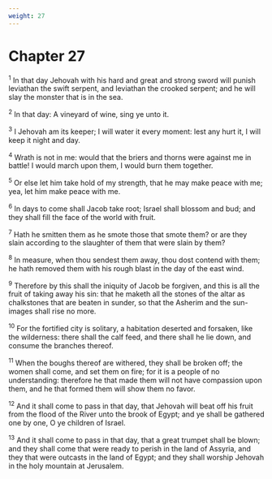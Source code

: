 ```yaml
---
weight: 27
---
```


# Chapter 27

<sup>1</sup> In that day Jehovah with his hard and great and strong sword will punish leviathan the swift serpent, and leviathan the crooked serpent; and he will slay the monster that is in the sea. 

<sup>2</sup> In that day: A vineyard of wine, sing ye unto it. 

<sup>3</sup> I Jehovah am its keeper; I will water it every moment: lest any hurt it, I will keep it night and day. 

<sup>4</sup> Wrath is not in me: would that the briers and thorns were against me in battle! I would march upon them, I would burn them together. 

<sup>5</sup> Or else let him take hold of my strength, that he may make peace with me; yea, let him make peace with me. 

<sup>6</sup> In days to come shall Jacob take root; Israel shall blossom and bud; and they shall fill the face of the world with fruit. 

<sup>7</sup> Hath he smitten them as he smote those that smote them? or are they slain according to the slaughter of them that were slain by them? 

<sup>8</sup> In measure, when thou sendest them away, thou dost contend with them; he hath removed them with his rough blast in the day of the east wind. 

<sup>9</sup> Therefore by this shall the iniquity of Jacob be forgiven, and this is all the fruit of taking away his sin: that he maketh all the stones of the altar as chalkstones that are beaten in sunder, so that the Asherim and the sun-images shall rise no more. 

<sup>10</sup> For the fortified city is solitary, a habitation deserted and forsaken, like the wilderness: there shall the calf feed, and there shall he lie down, and consume the branches thereof. 

<sup>11</sup> When the boughs thereof are withered, they shall be broken off; the women shall come, and set them on fire; for it is a people of no understanding: therefore he that made them will not have compassion upon them, and he that formed them will show them no favor. 

<sup>12</sup> And it shall come to pass in that day, that Jehovah will beat off his fruit from the flood of the River unto the brook of Egypt; and ye shall be gathered one by one, O ye children of Israel. 

<sup>13</sup> And it shall come to pass in that day, that a great trumpet shall be blown; and they shall come that were ready to perish in the land of Assyria, and they that were outcasts in the land of Egypt; and they shall worship Jehovah in the holy mountain at Jerusalem. 


